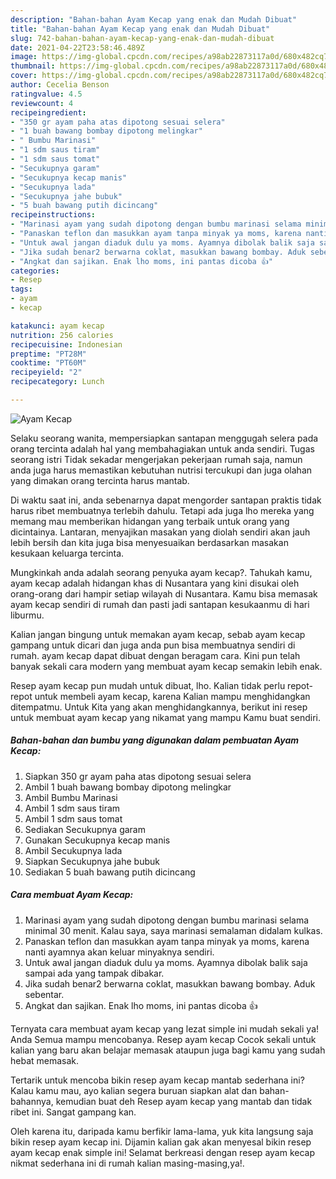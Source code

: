 ```yaml
---
description: "Bahan-bahan Ayam Kecap yang enak dan Mudah Dibuat"
title: "Bahan-bahan Ayam Kecap yang enak dan Mudah Dibuat"
slug: 742-bahan-bahan-ayam-kecap-yang-enak-dan-mudah-dibuat
date: 2021-04-22T23:58:46.489Z
image: https://img-global.cpcdn.com/recipes/a98ab22873117a0d/680x482cq70/ayam-kecap-foto-resep-utama.jpg
thumbnail: https://img-global.cpcdn.com/recipes/a98ab22873117a0d/680x482cq70/ayam-kecap-foto-resep-utama.jpg
cover: https://img-global.cpcdn.com/recipes/a98ab22873117a0d/680x482cq70/ayam-kecap-foto-resep-utama.jpg
author: Cecelia Benson
ratingvalue: 4.5
reviewcount: 4
recipeingredient:
- "350 gr ayam paha atas dipotong sesuai selera"
- "1 buah bawang bombay dipotong melingkar"
- " Bumbu Marinasi"
- "1 sdm saus tiram"
- "1 sdm saus tomat"
- "Secukupnya garam"
- "Secukupnya kecap manis"
- "Secukupnya lada"
- "Secukupnya jahe bubuk"
- "5 buah bawang putih dicincang"
recipeinstructions:
- "Marinasi ayam yang sudah dipotong dengan bumbu marinasi selama minimal 30 menit. Kalau saya, saya marinasi semalaman didalam kulkas."
- "Panaskan teflon dan masukkan ayam tanpa minyak ya moms, karena nanti ayamnya akan keluar minyaknya sendiri."
- "Untuk awal jangan diaduk dulu ya moms. Ayamnya dibolak balik saja sampai ada yang tampak dibakar."
- "Jika sudah benar2 berwarna coklat, masukkan bawang bombay. Aduk sebentar."
- "Angkat dan sajikan. Enak lho moms, ini pantas dicoba 👍"
categories:
- Resep
tags:
- ayam
- kecap

katakunci: ayam kecap 
nutrition: 256 calories
recipecuisine: Indonesian
preptime: "PT28M"
cooktime: "PT60M"
recipeyield: "2"
recipecategory: Lunch

---
```



![Ayam Kecap](https://img-global.cpcdn.com/recipes/a98ab22873117a0d/680x482cq70/ayam-kecap-foto-resep-utama.jpg)

Selaku seorang wanita, mempersiapkan santapan menggugah selera pada orang tercinta adalah hal yang membahagiakan untuk anda sendiri. Tugas seorang istri Tidak sekadar mengerjakan pekerjaan rumah saja, namun anda juga harus memastikan kebutuhan nutrisi tercukupi dan juga olahan yang dimakan orang tercinta harus mantab.

Di waktu  saat ini, anda sebenarnya dapat mengorder santapan praktis tidak harus ribet membuatnya terlebih dahulu. Tetapi ada juga lho mereka yang memang mau memberikan hidangan yang terbaik untuk orang yang dicintainya. Lantaran, menyajikan masakan yang diolah sendiri akan jauh lebih bersih dan kita juga bisa menyesuaikan berdasarkan masakan kesukaan keluarga tercinta. 



Mungkinkah anda adalah seorang penyuka ayam kecap?. Tahukah kamu, ayam kecap adalah hidangan khas di Nusantara yang kini disukai oleh orang-orang dari hampir setiap wilayah di Nusantara. Kamu bisa memasak ayam kecap sendiri di rumah dan pasti jadi santapan kesukaanmu di hari liburmu.

Kalian jangan bingung untuk memakan ayam kecap, sebab ayam kecap gampang untuk dicari dan juga anda pun bisa membuatnya sendiri di rumah. ayam kecap dapat dibuat dengan beragam cara. Kini pun telah banyak sekali cara modern yang membuat ayam kecap semakin lebih enak.

Resep ayam kecap pun mudah untuk dibuat, lho. Kalian tidak perlu repot-repot untuk membeli ayam kecap, karena Kalian mampu menghidangkan ditempatmu. Untuk Kita yang akan menghidangkannya, berikut ini resep untuk membuat ayam kecap yang nikamat yang mampu Kamu buat sendiri.

<!--inarticleads1-->

##### Bahan-bahan dan bumbu yang digunakan dalam pembuatan Ayam Kecap:

1. Siapkan 350 gr ayam paha atas dipotong sesuai selera
1. Ambil 1 buah bawang bombay dipotong melingkar
1. Ambil  Bumbu Marinasi
1. Ambil 1 sdm saus tiram
1. Ambil 1 sdm saus tomat
1. Sediakan Secukupnya garam
1. Gunakan Secukupnya kecap manis
1. Ambil Secukupnya lada
1. Siapkan Secukupnya jahe bubuk
1. Sediakan 5 buah bawang putih dicincang




<!--inarticleads2-->

##### Cara membuat Ayam Kecap:

1. Marinasi ayam yang sudah dipotong dengan bumbu marinasi selama minimal 30 menit. Kalau saya, saya marinasi semalaman didalam kulkas.
1. Panaskan teflon dan masukkan ayam tanpa minyak ya moms, karena nanti ayamnya akan keluar minyaknya sendiri.
1. Untuk awal jangan diaduk dulu ya moms. Ayamnya dibolak balik saja sampai ada yang tampak dibakar.
1. Jika sudah benar2 berwarna coklat, masukkan bawang bombay. Aduk sebentar.
1. Angkat dan sajikan. Enak lho moms, ini pantas dicoba 👍




Ternyata cara membuat ayam kecap yang lezat simple ini mudah sekali ya! Anda Semua mampu mencobanya. Resep ayam kecap Cocok sekali untuk kalian yang baru akan belajar memasak ataupun juga bagi kamu yang sudah hebat memasak.

Tertarik untuk mencoba bikin resep ayam kecap mantab sederhana ini? Kalau kamu mau, ayo kalian segera buruan siapkan alat dan bahan-bahannya, kemudian buat deh Resep ayam kecap yang mantab dan tidak ribet ini. Sangat gampang kan. 

Oleh karena itu, daripada kamu berfikir lama-lama, yuk kita langsung saja bikin resep ayam kecap ini. Dijamin kalian gak akan menyesal bikin resep ayam kecap enak simple ini! Selamat berkreasi dengan resep ayam kecap nikmat sederhana ini di rumah kalian masing-masing,ya!.


